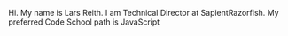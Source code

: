 Hi. My name is Lars Reith. I am Technical Director at SapientRazorfish.
My preferred Code School path is JavaScript

